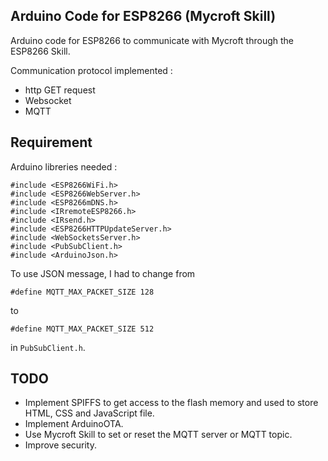 ## Arduino Code for ESP8266 (Mycroft Skill)
Arduino code for ESP8266 to communicate with Mycroft through the ESP8266 Skill.

Communication protocol implemented :
* http GET request
* Websocket
* MQTT

## Requirement

Arduino libreries needed :

```
#include <ESP8266WiFi.h>
#include <ESP8266WebServer.h>
#include <ESP8266mDNS.h>
#include <IRremoteESP8266.h>
#include <IRsend.h>
#include <ESP8266HTTPUpdateServer.h>
#include <WebSocketsServer.h>
#include <PubSubClient.h>
#include <ArduinoJson.h>
```

To use JSON message, I had to change from

```
#define MQTT_MAX_PACKET_SIZE 128
```

to


```
#define MQTT_MAX_PACKET_SIZE 512
```

in `PubSubClient.h`.

## TODO

* Implement SPIFFS to get access to the flash memory and used to store HTML, CSS and JavaScript file.
* Implement ArduinoOTA.
* Use Mycroft Skill to set or reset the MQTT server or MQTT topic.
* Improve security.
